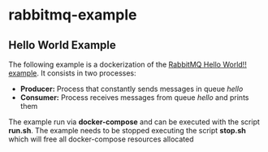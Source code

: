 # rabbitmq-example

## Hello World Example
The following example is a dockerization of the [RabbitMQ Hello World!! example](https://www.rabbitmq.com/tutorials/tutorial-one-python.html). It consists in two processes:
* **Producer:** Process that constantly sends messages in queue _hello_ 
* **Consumer:** Process receives messages from queue _hello_ and prints them

The example run via **docker-compose** and can be executed with the script **run.sh**. The example needs to be stopped executing the script **stop.sh** which will free all docker-compose resources allocated 